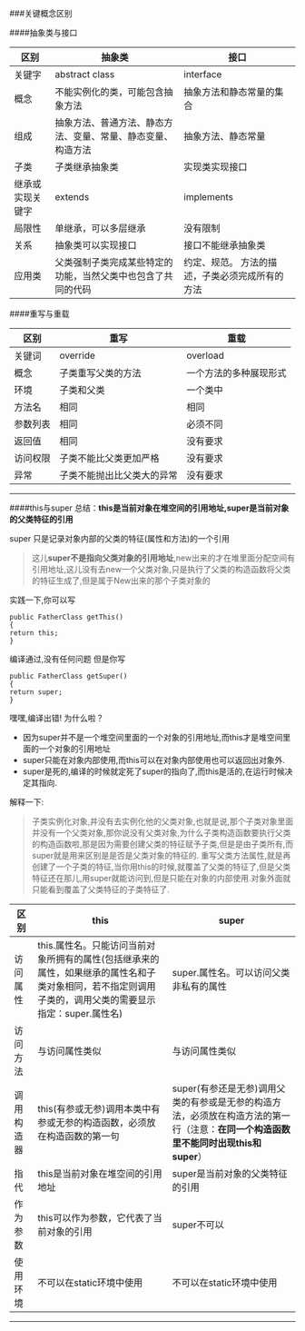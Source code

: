 ###关键概念区别

####抽象类与接口

区别 | 抽象类 | 接口
------------ | ------------- | ------------
关键字|abstract  class  | interface
概念 | 不能实例化的类，可能包含抽象方法 | 抽象方法和静态常量的集合
组成 | 抽象方法、普通方法、静态方法、变量、常量、静态变量、构造方法 | 抽象方法、静态常量
子类 |子类继承抽象类| 实现类实现接口
继承或实现关键字|extends|implements
局限性|单继承，可以多层继承 |没有限制
关系 | 抽象类可以实现接口|接口不能继承抽象类
应用类 |父类强制子类完成某些特定的功能，当然父类中也包含了共同的代码 |约定、规范。 方法的描述，子类必须完成所有的方法

####重写与重载

区别|重写|重载
----|-----|-----
关键词|override|overload
概念|子类重写父类的方法|一个方法的多种展现形式
环境|子类和父类|一个类中
方法名|相同|相同
参数列表|相同|必须不同
返回值|相同|没有要求
访问权限|子类不能比父类更加严格|没有要求
异常|子类不能抛出比父类大的异常|没有要求

-----

####this与super
总结：**this是当前对象在堆空间的引用地址,super是当前对象的父类特征的引用**


super 只是记录对象内部的父类的特征(属性和方法)的一个引用 
>这儿**super不是指向父类对象的引用地址**,new出来的才在堆里面分配空间有引用地址,这儿没有去new一个父类对象,只是执行了父类的构造函数将父类的特征生成了,但是属于New出来的那个子类对象的

实践一下,你可以写 

    public FatherClass getThis() 
    { 
    return this; 
    } 

编译通过,没有任何问题 
但是你写 

    public FatherClass getSuper() 
    { 
    return super; 
    } 
    
嘿嘿,编译出错! 为什么啦？
 
- 因为super并不是一个堆空间里面的一个对象的引用地址,而this才是堆空间里面的一个对象的引用地址 
- super只能在对象内部使用,而this可以在对象内部使用也可以返回出对象外. 
- super是死的,编译的时候就定死了super的指向了,而this是活的,在运行时候决定其指向. 

解释一下:
>子类实例化对象,并没有去实例化他的父类对象,也就是说,那个子类对象里面并没有一个父类对象,那你说没有父类对象,为什么子类构造函数要执行父类的构造函数啦,那是因为需要创建父类的特征赋予子类,但是是由子类所有,而super就是用来区别是是否是父类对象的特征的. 
重写父类方法属性,就是再创建了一个子类的特征,当你用this的时候,就覆盖了父类的特征了,但是父类特征还在那儿,用super就能访问到,但是只能在对象的内部使用.对象外面就只能看到覆盖了父类特征的子类特征了.


区别|this|super
----|----|----
访问属性|this.属性名。只能访问当前对象所拥有的属性(包括继承来的属性，如果继承的属性名和子类对象相同，若不指定则调用子类的，调用父类的需要显示指定：super.属性名)|super.属性名。可以访问父类非私有的属性
访问方法|与访问属性类似|与访问属性类似
调用构造器|this(有参或无参)调用本类中有参或无参的构造函数，必须放在构造函数的第一句|super(有参还是无参)调用父类的有参或是无参的构造方法，必须放在构造方法的第一行（注意：**在同一个构造函数里不能同时出现this和super**）
指代|this是当前对象在堆空间的引用地址|super是当前对象的父类特征的引用
作为参数|this可以作为参数，它代表了当前对象的引用|super不可以
使用环境|不可以在static环境中使用|不可以在static环境中使用


-----






